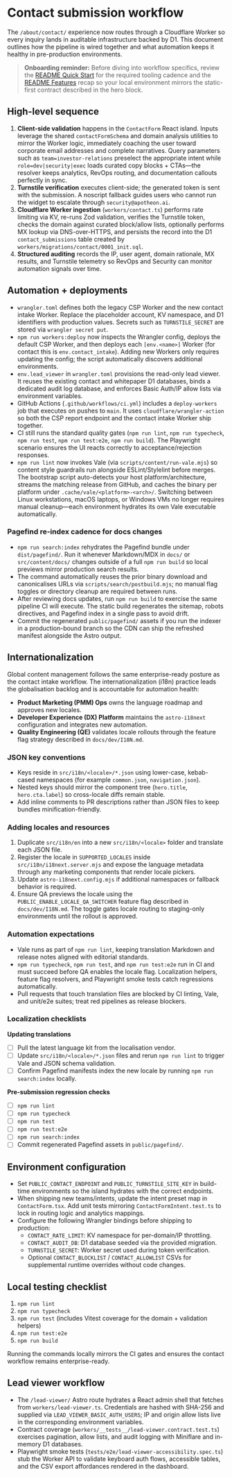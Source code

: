 # Contact submission workflow

The `/about/contact/` experience now routes through a Cloudflare Worker so every
inquiry lands in auditable infrastructure backed by D1. This document outlines
how the pipeline is wired together and what automation keeps it healthy in
pre-production environments.

> **Onboarding reminder:** Before diving into workflow specifics, review the [README Quick Start](../../README.md#quick-start) for the required tooling cadence and the [README Features](../../README.md#features) recap so your local environment mirrors the static-first contract described in the hero block.

## High-level sequence

1. **Client-side validation** happens in the `ContactForm` React island. Inputs
   leverage the shared `contactFormSchema` and domain analysis utilities to
   mirror the Worker logic, immediately coaching the user toward corporate
   email addresses and complete narratives. Query parameters such as
   `team=investor-relations` preselect the appropriate intent while
   `role=dev|security|exec` loads curated copy blocks + CTAs—the resolver keeps
   analytics, RevOps routing, and documentation callouts perfectly in sync.
2. **Turnstile verification** executes client-side; the generated token is sent
   with the submission. A noscript fallback guides users who cannot run the
   widget to escalate through `security@apotheon.ai`.
3. **Cloudflare Worker ingestion** (`workers/contact.ts`) performs rate limiting
   via KV, re-runs Zod validation, verifies the Turnstile token, checks the
   domain against curated block/allow lists, optionally performs MX lookup via
   DNS-over-HTTPS, and persists the record into the D1 `contact_submissions`
   table created by `workers/migrations/contact/0001_init.sql`.
4. **Structured auditing** records the IP, user agent, domain rationale, MX
   results, and Turnstile telemetry so RevOps and Security can monitor
   automation signals over time.

## Automation + deployments

- `wrangler.toml` defines both the legacy CSP Worker and the new contact intake
  Worker. Replace the placeholder account, KV namespace, and D1 identifiers with
  production values. Secrets such as `TURNSTILE_SECRET` are stored via
  `wrangler secret put`.
- `npm run workers:deploy` now inspects the Wrangler config, deploys the default
  CSP Worker, and then deploys each `[env.<name>]` Worker (for contact this is
  `env.contact_intake`). Adding new Workers only requires updating the config;
  the script automatically discovers additional environments.
- `env.lead_viewer` in `wrangler.toml` provisions the read-only lead viewer. It
  reuses the existing contact and whitepaper D1 databases, binds a dedicated
  audit log database, and enforces Basic Auth/IP allow lists via environment
  variables.
- GitHub Actions (`.github/workflows/ci.yml`) includes a `deploy-workers`
  job that executes on pushes to `main`. It uses `cloudflare/wrangler-action` so
  both the CSP report endpoint and the contact intake Worker ship together.
- CI still runs the standard quality gates (`npm run lint`, `npm run typecheck`,
  `npm run test`, `npm run test:e2e`, `npm run build`). The Playwright scenario
  ensures the UI reacts correctly to acceptance/rejection responses.
- `npm run lint` now invokes Vale (via `scripts/content/run-vale.mjs`) so content
  style guardrails run alongside ESLint/Stylelint before merges. The bootstrap
  script auto-detects your host platform/architecture, streams the matching
  release from GitHub, and caches the binary per platform under
  `.cache/vale/<platform>-<arch>/`. Switching between Linux workstations,
  macOS laptops, or Windows VMs no longer requires manual cleanup—each
  environment hydrates its own Vale executable automatically.

### Pagefind re-index cadence for docs changes

- `npm run search:index` rehydrates the Pagefind bundle under `dist/pagefind/`.
  Run it whenever Markdown/MDX in `docs/` or `src/content/docs/` changes outside
  of a full `npm run build` so local previews mirror production search results.
- The command automatically reuses the prior binary download and canonicalises
  URLs via `scripts/search/postbuild.mjs`; no manual flag toggles or directory
  cleanup are required between runs.
- After reviewing docs updates, run `npm run build` to exercise the same
  pipeline CI will execute. The static build regenerates the sitemap, robots
  directives, and Pagefind index in a single pass to avoid drift.
- Commit the regenerated `public/pagefind/` assets if you run the indexer in a
  production-bound branch so the CDN can ship the refreshed manifest alongside
  the Astro output.

## Internationalization

Global content management follows the same enterprise-ready posture as the
contact intake workflow. The internationalization (i18n) practice leads the
globalisation backlog and is accountable for automation health:

- **Product Marketing (PMM) Ops** owns the language roadmap and approves new
  locales.
- **Developer Experience (DX) Platform** maintains the `astro-i18next`
  configuration and integrates new automation.
- **Quality Engineering (QE)** validates locale rollouts through the feature flag
  strategy described in `docs/dev/I18N.md`.

### JSON key conventions

- Keys reside in `src/i18n/<locale>/*.json` using lower-case, kebab-cased
  namespaces (for example `common.json`, `navigation.json`).
- Nested keys should mirror the component tree (`hero.title`, `hero.cta.label`)
  so cross-locale diffs remain stable.
- Add inline comments to PR descriptions rather than JSON files to keep bundles
  minification-friendly.

### Adding locales and resources

1. Duplicate `src/i18n/en` into a new `src/i18n/<locale>` folder and translate
   each JSON file.
2. Register the locale in `SUPPORTED_LOCALES` inside
   `src/i18n/i18next.server.mjs` and expose the language metadata through any
   marketing components that render locale pickers.
3. Update `astro-i18next.config.mjs` if additional namespaces or fallback
   behavior is required.
4. Ensure QA previews the locale using the `PUBLIC_ENABLE_LOCALE_QA_SWITCHER`
   feature flag described in `docs/dev/I18N.md`. The toggle gates locale routing
   to staging-only environments until the rollout is approved.

### Automation expectations

- Vale runs as part of `npm run lint`, keeping translation Markdown and release
  notes aligned with editorial standards.
- `npm run typecheck`, `npm run test`, and `npm run test:e2e` run in CI and must
  succeed before QA enables the locale flag. Localization helpers, feature flag
  resolvers, and Playwright smoke tests catch regressions automatically.
- Pull requests that touch translation files are blocked by CI linting, Vale,
  and unit/e2e suites; treat red pipelines as release blockers.

### Localization checklists

**Updating translations**

- [ ] Pull the latest language kit from the localisation vendor.
- [ ] Update `src/i18n/<locale>/*.json` files and rerun `npm run lint` to trigger
      Vale and JSON schema validation.
- [ ] Confirm Pagefind manifests index the new locale by running
      `npm run search:index` locally.

**Pre-submission regression checks**

- [ ] `npm run lint`
- [ ] `npm run typecheck`
- [ ] `npm run test`
- [ ] `npm run test:e2e`
- [ ] `npm run search:index`
- [ ] Commit regenerated Pagefind assets in `public/pagefind/`.

## Environment configuration

- Set `PUBLIC_CONTACT_ENDPOINT` and `PUBLIC_TURNSTILE_SITE_KEY` in build-time
  environments so the island hydrates with the correct endpoints.
- When shipping new teams/intents, update the intent preset map in
  `ContactForm.tsx`. Add unit tests mirroring `ContactFormIntent.test.ts` to lock
  in routing logic and analytics mappings.
- Configure the following Wrangler bindings before shipping to production:
  - `CONTACT_RATE_LIMIT`: KV namespace for per-domain/IP throttling.
  - `CONTACT_AUDIT_DB`: D1 database seeded via the provided migration.
  - `TURNSTILE_SECRET`: Worker secret used during token verification.
  - Optional `CONTACT_BLOCKLIST` / `CONTACT_ALLOWLIST` CSVs for supplemental
    runtime overrides without code changes.

## Local testing checklist

1. `npm run lint`
2. `npm run typecheck`
3. `npm run test` (includes Vitest coverage for the domain + validation helpers)
4. `npm run test:e2e`
5. `npm run build`

Running the commands locally mirrors the CI gates and ensures the contact
workflow remains enterprise-ready.

## Lead viewer workflow

- The `/lead-viewer/` Astro route hydrates a React admin shell that fetches from
  `workers/lead-viewer.ts`. Credentials are hashed with SHA-256 and supplied via
  `LEAD_VIEWER_BASIC_AUTH_USERS`; IP and origin allow lists live in the
  corresponding environment variables.
- Contract coverage (`workers/__tests__/lead-viewer.contract.test.ts`) exercises
  pagination, allow lists, and audit logging with Miniflare and in-memory D1
  databases.
- Playwright smoke tests (`tests/e2e/lead-viewer-accessibility.spec.ts`) stub the
  Worker API to validate keyboard auth flows, accessible tables, and the CSV
  export affordances rendered in the dashboard.
